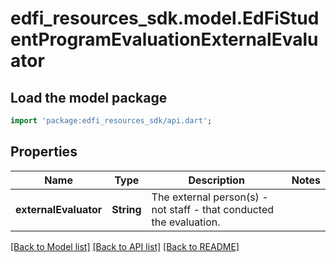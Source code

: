 # edfi_resources_sdk.model.EdFiStudentProgramEvaluationExternalEvaluator

## Load the model package
```dart
import 'package:edfi_resources_sdk/api.dart';
```

## Properties
Name | Type | Description | Notes
------------ | ------------- | ------------- | -------------
**externalEvaluator** | **String** | The external person(s) - not staff - that conducted the evaluation. | 

[[Back to Model list]](../README.md#documentation-for-models) [[Back to API list]](../README.md#documentation-for-api-endpoints) [[Back to README]](../README.md)


